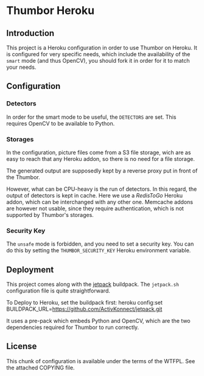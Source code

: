 Thumbor Heroku
==============

Introduction
------------

This project is a Heroku configuration in order to use Thumbor on Heroku. It is configured for very specific needs,
which include the availability of the `smart` mode (and thus OpenCV), you should fork it in order for it to match your
needs.


Configuration
-------------

### Detectors

In order for the smart mode to be useful, the `DETECTORS` are set. This requires OpenCV to be available to Python.

### Storages

In the configuration, picture files come from a S3 file storage, wich are as easy to reach that any Heroku addon, so
there is no need for a file storage.

The generated output are supposedly kept by a reverse proxy put in front of the Thumbor.

However, what can be CPU-heavy is the run of detectors. In this regard, the output of detectors is kept in cache. Here
we use a *RedisToGo* Heroku addon, which can be interchanged with any other one. Memcache addons are however not usable,
since they require authentication, which is not supported by Thumbor's storages.

### Security Key

The `unsafe` mode is forbidden, and you need to set a security key. You can do this by setting the
`THUMBOR_SECURITY_KEY` Heroku environment variable.


Deployment
----------

This project comes along with the [jetpack](https://github.com/ActivKonnect/jetpack) buildpack. The `jetpack.sh`
configuration file is quite straightforward.

To Deploy to Heroku, set the buildpack first:
    heroku config:set BUILDPACK_URL=https://github.com/ActivKonnect/jetpack.git


It uses a pre-pack which embeds Python and OpenCV, which are the two dependencies required for Thumbor to run correctly.


License
-------

This chunk of configuration is available under the terms of the WTFPL. See the attached COPYING file.
